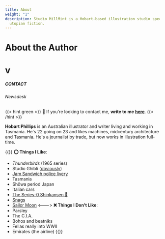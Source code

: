 ```yaml
---
title: About
weight: "1"
description: Studio MillMint is a Hobart-based illustration studio specialising in
  utopian fiction.
---
```

<style>
.markdown a {
color: var(--color-green);
}
.markdown a.anchor {
color: var(--color-green);
}
aside nav ul a {
color: var(--color-green);
}
#headerbox .emoji {
color: var(--color-green);
}
</style>

<div id="headerbox">
<h1 class="title">About the Author</h1>
<h1 class="emoji" id="whirlybat">v</h1>
</div>

<h5 span class="tag green"> CONTACT </h5>
<h6 span class="sitetag">Newsdesk</h6>

{{< hint green >}}
🌺 If you're looking to contact me, **write to me** [**here**](mailto:melonkony@icloud.com).
{{< /hint >}}

**Hobart Phillips** is an Australian illustrator and writer living and working in Tasmania. He's 22 going on 23 and likes machines, midcentury architecture and Tasmania. He's a journalist by trade, but now works in illustration full-time.

{{<columns>}}
**⭕ Things I Like**:

* _Thunderbirds_ (1965 series)
* Studio Ghibli ([obviously](/newsdesk/essays/ghibli))
* [Jam Sandwich police livery](https://en.wikipedia.org/wiki/Jam_sandwich_(police_car))
* Tasmania
* Shōwa period Japan
* Italian cars
* [The Series-0 Shinkansen 🚅](https://en.wikipedia.org/wiki/0_Series_Shinkansen)
* [Snags](https://www.woolworths.com.au/shop/productdetails/820196/woolworths-beef-sausage)
* [Sailor Moon](/images/sailorzelda.jpg)
  <--->
  **❌ Things I Don't Like**:
* Parsley
* The C.I.A.
* Bohos and beatniks
* Fellas really into WWII
* Emirates (the airline)
  {{</columns>}}
